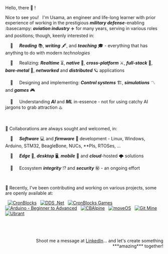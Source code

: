 Hello, there 👋 !

Nice to see you! &nbsp; I'm Usama, an engineer and life-long learner with prior experience of working in the prestigious ***military defense***-enabling :basecampy: ***aviation industry*** ✈️ for many years, serving in various roles and positions; though, keenly interested in:

&nbsp; &nbsp; 👀 &nbsp; &nbsp; ***Reading*** 📚, ***writing*** 🖋️, and ***teaching*** 🎓 - everything that has anything to do with modern *technologies*

&nbsp; &nbsp; 👀 &nbsp; &nbsp; Realizing: ***Realtime*** ⏳, ***native*** 🐡, ***cross-platform*** ⚔️, ***full-stack*** 🧮, ***bare-metal*** 🤘, ***networked*** and ***distributed*** 🪐 applications

&nbsp; &nbsp; 👀 &nbsp; &nbsp; Designing and implementing: ***Control systems*** 🏗️, ***simulations*** 〽️ and ***games*** 🎮

&nbsp; &nbsp; 👀 &nbsp; &nbsp; Understanding ***AI*** and ***ML*** in-essence - not for using catchy AI jargons to grab attraction ♨️


&nbsp;

💞️ Collaborations are always sought and welcomed, in:

&nbsp; &nbsp; 👀 &nbsp; &nbsp; ***Software*** 💻 and ***firmware*** 🚀 development - Linux, Windows, Arduino, STM32, BeagleBone, NUCs, \*\*PIs, RTOSes, ...

&nbsp; &nbsp; 👀 &nbsp; &nbsp; ***Edge*** 🎼, ***desktop*** 🖥️, ***mobile*** 📱 and ***cloud***-hosted 🌩️ solutions

&nbsp; &nbsp; 👀 &nbsp; &nbsp; Ecosystem ***integrity*** ⁉️ and ***security*** ㊙️ - an ongoing effort


&nbsp;

🌱 Recently, I've been contributing and working on various projects, some are openly available at:


<p align="left">
  
&nbsp; <a href="https://github.com/cronblocks"><img src="https://avatars.githubusercontent.com/u/86520771?s=32&v=4" alt="CronBlocks" /></a>
&nbsp; <a href="https://github.com/dds-dotnet"><img src="https://avatars.githubusercontent.com/u/125957062?s=32&v=4" alt="DDS .Net" /></a>
&nbsp; <a href="https://github.com/cronblocks-games"><img src="https://avatars.githubusercontent.com/u/148332804?s=32&v=4" alt="CronBlocks Games" /></a>
&nbsp; <a href="https://github.com/arduino-ba"><img src="https://avatars.githubusercontent.com/u/121078777?s=32&v=4" alt="Arduino - Beginner to Advanced" /></a>
&nbsp; <a href="https://github.com/CBAlpine"><img src="https://avatars.githubusercontent.com/u/160391788?s=32&v=4" alt="CBAlpine" /></a>
&nbsp; <a href="https://github.com/move-os"><img src="https://avatars.githubusercontent.com/u/116582302?s=32&v=4" alt="moveOS" /></a>
&nbsp; <a href="https://github.com/git-mine"><img src="https://avatars.githubusercontent.com/u/125908595?s=32&v=4" alt="Git Mine" /></a>
&nbsp; <a href="https://github.com/ubrant"><img src="https://avatars.githubusercontent.com/u/87671848?s=32&v=4" alt="Ubrant" /></a>

</p>


&nbsp;

# 
<p align="right">Shoot me a message at <a href="https://www.linkedin.com/in/usa-m">LinkedIn</a>... and let's create something ***amazing*** together!</p>




